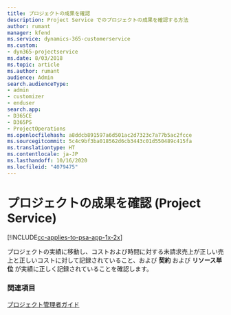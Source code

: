 ```yaml
---
title: プロジェクトの成果を確認
description: Project Service でのプロジェクトの成果を確認する方法
author: rumant
manager: kfend
ms.service: dynamics-365-customerservice
ms.custom:
- dyn365-projectservice
ms.date: 8/03/2018
ms.topic: article
ms.author: rumant
audience: Admin
search.audienceType:
- admin
- customizer
- enduser
search.app:
- D365CE
- D365PS
- ProjectOperations
ms.openlocfilehash: a8ddcb891597a6d501ac2d7323c7a77b5ac2fcce
ms.sourcegitcommit: 5c4c9bf3ba018562d6cb3443c01d550489c415fa
ms.translationtype: HT
ms.contentlocale: ja-JP
ms.lasthandoff: 10/16/2020
ms.locfileid: "4079475"
---
```

# <a name="review-project-actuals-project-service"></a>プロジェクトの成果を確認 (Project Service)

[!INCLUDE[cc-applies-to-psa-app-1x-2x](../includes/cc-applies-to-psa-app-1x-2x.md)]

プロジェクトの実績に移動し、コストおよび時間に対する未請求売上が正しい売上と正しいコストに対して記録されていること、および **契約** および **リソース単位** が実績に正しく記録されていることを確認します。  
  
### <a name="see-also"></a>関連項目  
 [プロジェクト管理者ガイド](../psa/project-manager-guide.md)
